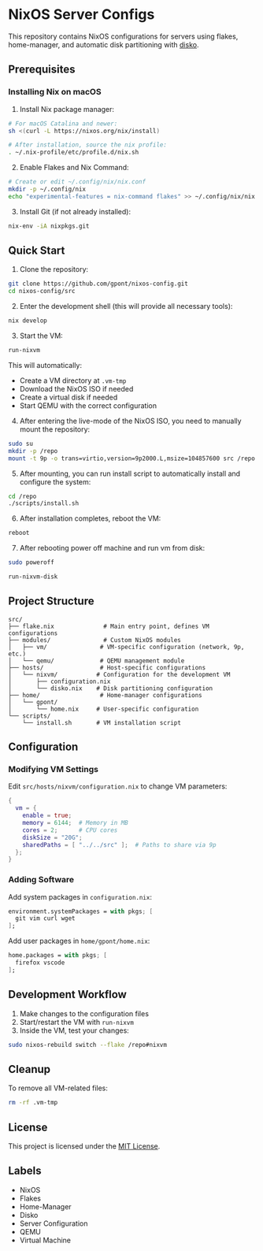 # NixOS Server Configs

This repository contains NixOS configurations for servers using flakes, home-manager, and automatic disk partitioning with [disko](https://github.com/nix-community/disko).

## Prerequisites

### Installing Nix on macOS

1. Install Nix package manager:

```bash
# For macOS Catalina and newer:
sh <(curl -L https://nixos.org/nix/install)

# After installation, source the nix profile:
. ~/.nix-profile/etc/profile.d/nix.sh
```

2. Enable Flakes and Nix Command:

```bash
# Create or edit ~/.config/nix/nix.conf
mkdir -p ~/.config/nix
echo "experimental-features = nix-command flakes" >> ~/.config/nix/nix.conf
```

3. Install Git (if not already installed):

```bash
nix-env -iA nixpkgs.git
```

## Quick Start

1. Clone the repository:

```bash
git clone https://github.com/gpont/nixos-config.git
cd nixos-config/src
```

2. Enter the development shell (this will provide all necessary tools):

```bash
nix develop
```

3. Start the VM:

```bash
run-nixvm
```

This will automatically:

- Create a VM directory at `.vm-tmp`
- Download the NixOS ISO if needed
- Create a virtual disk if needed
- Start QEMU with the correct configuration

4. After entering the live-mode of the NixOS ISO, you need to manually mount the repository:

```sh
sudo su
mkdir -p /repo
mount -t 9p -o trans=virtio,version=9p2000.L,msize=104857600 src /repo
```

5. After mounting, you can run install script to automatically install and configure the system:

```sh
cd /repo
./scripts/install.sh
```

6. After installation completes, reboot the VM:

```bash
reboot
```

7. After rebooting power off machine and run vm from disk:

```bash
sudo poweroff
```

```bash
run-nixvm-disk
```

## Project Structure

```
src/
├── flake.nix              # Main entry point, defines VM configurations
├── modules/               # Custom NixOS modules
│   ├── vm/               # VM-specific configuration (network, 9p, etc.)
│   └── qemu/             # QEMU management module
├── hosts/                # Host-specific configurations
│   └── nixvm/           # Configuration for the development VM
│       ├── configuration.nix
│       └── disko.nix    # Disk partitioning configuration
├── home/                 # Home-manager configurations
│   └── gpont/
│       └── home.nix     # User-specific configuration
└── scripts/
    └── install.sh       # VM installation script
```

## Configuration

### Modifying VM Settings

Edit `src/hosts/nixvm/configuration.nix` to change VM parameters:

```nix
{
  vm = {
    enable = true;
    memory = 6144;  # Memory in MB
    cores = 2;      # CPU cores
    diskSize = "20G";
    sharedPaths = [ "../../src" ];  # Paths to share via 9p
  };
}
```

### Adding Software

Add system packages in `configuration.nix`:

```nix
environment.systemPackages = with pkgs; [
  git vim curl wget
];
```

Add user packages in `home/gpont/home.nix`:

```nix
home.packages = with pkgs; [
  firefox vscode
];
```

## Development Workflow

1. Make changes to the configuration files
2. Start/restart the VM with `run-nixvm`
3. Inside the VM, test your changes:

```bash
sudo nixos-rebuild switch --flake /repo#nixvm
```

## Cleanup

To remove all VM-related files:

```bash
rm -rf .vm-tmp
```

## License

This project is licensed under the [MIT License](LICENSE).

## Labels

- NixOS
- Flakes
- Home-Manager
- Disko
- Server Configuration
- QEMU
- Virtual Machine
